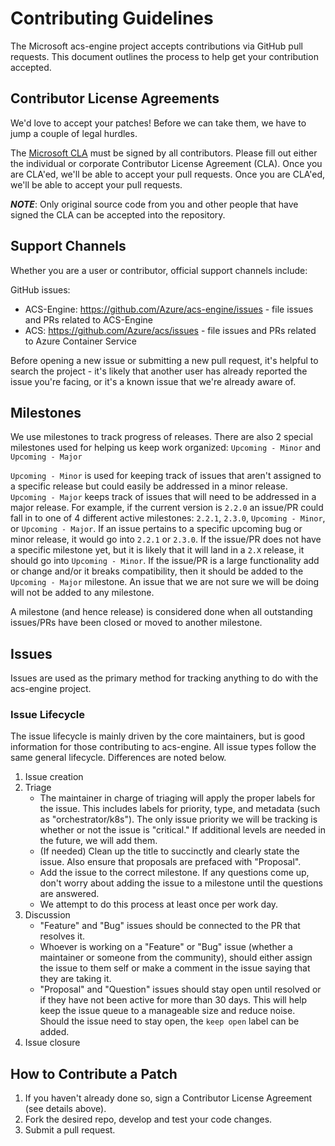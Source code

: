 # Contributing Guidelines

The Microsoft acs-engine project accepts contributions via GitHub pull requests. This document outlines the process to help get your contribution accepted.

## Contributor License Agreements

We'd love to accept your patches! Before we can take them, we have to jump a
couple of legal hurdles.

The [Microsoft CLA](https://cla.microsoft.com/) must be signed by all contributors. Please fill out either the individual or corporate Contributor License Agreement (CLA). Once you are CLA'ed, we'll be able to accept your pull requests. Once you are CLA'ed, we'll be able to accept your pull requests.

***NOTE***: Only original source code from you and other people that have
signed the CLA can be accepted into the repository.


## Support Channels

Whether you are a user or contributor, official support channels include:

GitHub issues:
- ACS-Engine: https://github.com/Azure/acs-engine/issues - file issues and PRs related to ACS-Engine
- ACS: https://github.com/Azure/acs/issues - file issues and PRs related to Azure Container Service

Before opening a new issue or submitting a new pull request, it's helpful to search the project - it's likely that another user has already reported the issue you're facing, or it's a known issue that we're already aware of.

## Milestones
We use milestones to track progress of releases. There are also 2 special milestones
used for helping us keep work organized: `Upcoming - Minor` and `Upcoming - Major`

`Upcoming - Minor` is used for keeping track of issues that aren't assigned to a specific
release but could easily be addressed in a minor release. `Upcoming - Major` keeps track
of issues that will need to be addressed in a major release. For example, if the current
version is `2.2.0` an issue/PR could fall in to one of 4 different active milestones:
`2.2.1`, `2.3.0`, `Upcoming - Minor`, or `Upcoming - Major`. If an issue pertains to a
specific upcoming bug or minor release, it would go into `2.2.1` or `2.3.0`. If the issue/PR
does not have a specific milestone yet, but it is likely that it will land in a `2.X` release,
it should go into `Upcoming - Minor`. If the issue/PR is a large functionality add or change
and/or it breaks compatibility, then it should be added to the `Upcoming - Major` milestone.
An issue that we are not sure we will be doing will not be added to any milestone.

A milestone (and hence release) is considered done when all outstanding issues/PRs have been closed or moved to another milestone.

## Issues
Issues are used as the primary method for tracking anything to do with the acs-engine project.

### Issue Lifecycle
The issue lifecycle is mainly driven by the core maintainers, but is good information for those
contributing to acs-engine. All issue types follow the same general lifecycle. Differences are noted below.
1. Issue creation
2. Triage
    - The maintainer in charge of triaging will apply the proper labels for the issue. This
    includes labels for priority, type, and metadata (such as "orchestrator/k8s"). The only issue
    priority we will be tracking is whether or not the issue is "critical." If additional
    levels are needed in the future, we will add them.
    - (If needed) Clean up the title to succinctly and clearly state the issue. Also ensure
    that proposals are prefaced with "Proposal".
    - Add the issue to the correct milestone. If any questions come up, don't worry about
    adding the issue to a milestone until the questions are answered.
    - We attempt to do this process at least once per work day.
3. Discussion
    - "Feature" and "Bug" issues should be connected to the PR that resolves it.
    - Whoever is working on a "Feature" or "Bug" issue (whether a maintainer or someone from
    the community), should either assign the issue to them self or make a comment in the issue
    saying that they are taking it.
    - "Proposal" and "Question" issues should stay open until resolved or if they have not been
    active for more than 30 days. This will help keep the issue queue to a manageable size and
    reduce noise. Should the issue need to stay open, the `keep open` label can be added.
4. Issue closure

## How to Contribute a Patch

1. If you haven't already done so, sign a Contributor License Agreement (see details above).
2. Fork the desired repo, develop and test your code changes.
3. Submit a pull request.
